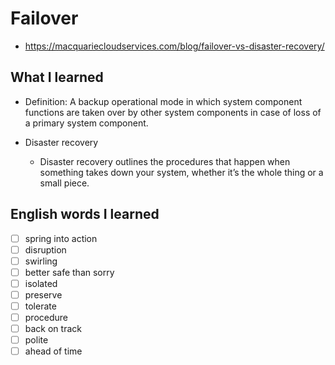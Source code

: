 # Failover
- https://macquariecloudservices.com/blog/failover-vs-disaster-recovery/

## What I learned
- Definition: A backup operational mode in which system component functions are taken over by other system components in case of loss of a primary system component.

- Disaster recovery
  - Disaster recovery outlines the procedures that happen when something takes down your system, whether it’s the whole thing or a small piece.

## English words I learned
- [ ] spring into action
- [ ] disruption
- [ ] swirling
- [ ] better safe than sorry
- [ ] isolated
- [ ] preserve
- [ ] tolerate
- [ ] procedure
- [ ] back on track
- [ ] polite
- [ ] ahead of time
